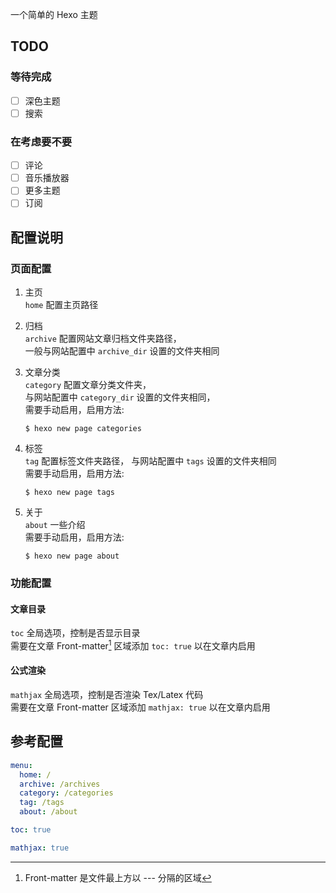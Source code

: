 一个简单的 Hexo 主题  

## TODO
### 等待完成
- [ ] 深色主题  
- [ ] 搜索

### 在考虑要不要
- [ ] 评论
- [ ] 音乐播放器
- [ ] 更多主题
- [ ] 订阅

## 配置说明

### 页面配置

1. 主页  
   `home` 配置主页路径

2. 归档  
   `archive` 配置网站文章归档文件夹路径，  
   一般与网站配置中 `archive_dir` 设置的文件夹相同

3. 文章分类  
   `category` 配置文章分类文件夹，  
   与网站配置中 `category_dir` 设置的文件夹相同，  
   需要手动启用，启用方法:  
   ```shell
   $ hexo new page categories
   ```

4. 标签  
   `tag` 配置标签文件夹路径，
   与网站配置中 `tags` 设置的文件夹相同  
   需要手动启用，启用方法:  
   ```shell
   $ hexo new page tags
   ```

5. 关于  
   `about` 一些介绍  
   需要手动启用，启用方法:  
   ```shell
   $ hexo new page about
   ```

### 功能配置

#### 文章目录
`toc` 全局选项，控制是否显示目录  
需要在文章 Front-matter[^front-matter] 区域添加 `toc: true` 以在文章内启用  

#### 公式渲染
`mathjax` 全局选项，控制是否渲染 Tex/Latex 代码  
需要在文章 Front-matter 区域添加 `mathjax: true` 以在文章内启用  

[^front-matter]: Front-matter 是文件最上方以 --- 分隔的区域


## 参考配置

```yml
menu:
  home: /
  archive: /archives
  category: /categories
  tag: /tags
  about: /about

toc: true

mathjax: true
```
